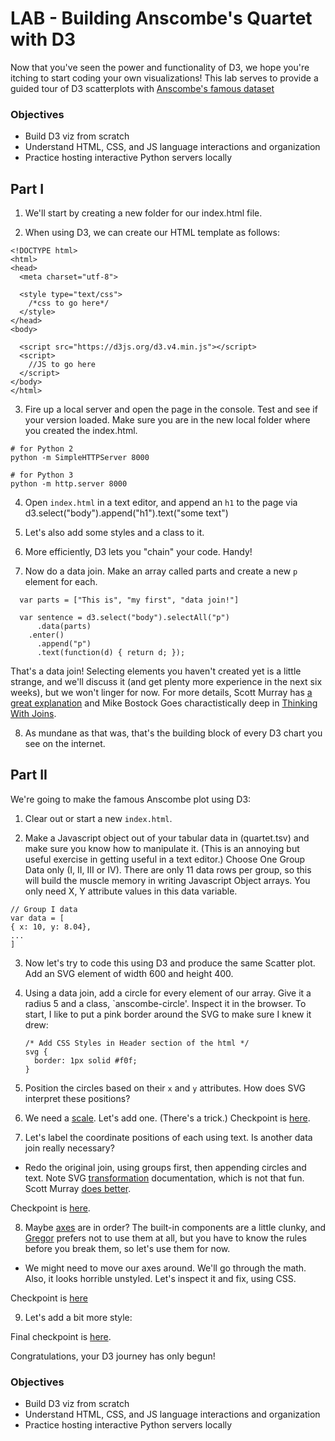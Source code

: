 # LAB - Building Anscombe's Quartet with D3

Now that you've seen the power and functionality of D3, we hope you're itching to start coding your own visualizations! This lab serves to provide a guided tour of D3 scatterplots with [Anscombe's famous dataset](https://www.google.com/url?sa=t&rct=j&q=&esrc=s&source=web&cd=4&cad=rja&uact=8&ved=0ahUKEwifnsTwqLbVAhUH1oMKHcr1AI4QFgg2MAM&url=https%3A%2F%2Fen.wikipedia.org%2Fwiki%2FAnscombe%2527s_quartet&usg=AFQjCNENdnbdVDRwG4-kd6q_9ddVeDMBAA)

### Objectives
- Build D3 viz from scratch
- Understand HTML, CSS, and JS language interactions and organization
- Practice hosting interactive Python servers locally

## Part I

1. We'll start by creating a new folder for our index.html file.

2. When using D3, we can create our HTML template as follows:

  ```
  <!DOCTYPE html>
  <html>
  <head>
    <meta charset="utf-8">

    <style type="text/css">
      /*css to go here*/
    </style>
  </head>
  <body>

    <script src="https://d3js.org/d3.v4.min.js"></script>
    <script>
      //JS to go here
    </script>
  </body>
  </html>
  ```

3. Fire up a local server and open the page in the console. Test and see if your version loaded.  Make sure you are in the new local folder where you created the index.html.

  ```
  # for Python 2
  python -m SimpleHTTPServer 8000

  # for Python 3
  python -m http.server 8000
  ```


4. Open `index.html` in a text editor, and append an `h1` to the page via d3.select("body").append("h1").text("some text")

5. Let's also add some styles and a class to it.

6. More efficiently, D3 lets you "chain" your code. Handy!

7. Now do a data join. Make an array called parts and create a new `p` element for each.

  ```
    var parts = ["This is", "my first", "data join!"]

    var sentence = d3.select("body").selectAll("p")
        .data(parts)
      .enter()
        .append("p")
        .text(function(d) { return d; });
  ```

  That's a data join! Selecting elements you haven't created yet is a little strange, and we'll discuss it (and get plenty more experience in the next six weeks), but we won't linger for now. For more details, Scott Murray has [a great explanation](http://alignedleft.com/tutorials/d3/binding-data) and Mike Bostock Goes charactistically deep in [Thinking With Joins](http://bost.ocks.org/mike/join/).

8. As mundane as that was, that's the building block of every D3 chart you see on the internet.

## Part II
We're going to make the famous Anscombe plot using D3:

1. Clear out or start a new `index.html`.

2. Make a Javascript object out of your tabular data in (quartet.tsv) and make sure you know how to manipulate it. (This is an annoying but useful exercise in getting useful in a text editor.) Choose One Group Data only (I, II, III or IV).  There are only 11 data rows per group, so this will build the muscle memory in writing Javascript Object arrays.  You only need X, Y attribute values in this data variable.

  ```
  // Group I data
  var data = [
  { x: 10, y: 8.04},
  ...
  ]

  ```

3. Now let's try to code this using D3 and produce the same Scatter plot. Add an SVG element of width 600 and height 400.

4. Using a data join, add a circle for every element of our array. Give it a radius 5 and a class, `anscombe-circle'. Inspect it in the browser. To start, I like to put a pink border around the SVG to make sure I knew it drew:

    ```
    /* Add CSS Styles in Header section of the html */
    svg {
      border: 1px solid #f0f;
    }
    ```

5. Position the circles based on their `x` and `y` attributes. How does SVG interpret these positions?

6. We need a [scale](https://github.com/mbostock/d3/wiki/Quantitative-Scales#linear-scales). Let's add one. (There's a trick.)    Checkpoint is [here](03-enter-append-scatter.html).

7. Let's label the coordinate positions of each using text. Is another data join really necessary?

 - Redo the original join, using groups first, then appending circles and text. Note SVG [transformation](http://www.w3.org/TR/SVG/coords.html) documentation, which is not that fun. Scott Murray [does better](http://chimera.labs.oreilly.com/books/1230000000345/ch08.html#_cleaning_it_up).

  Checkpoint is [here](04-add-scales.html).

8.  Maybe [axes](https://github.com/mbostock/d3/wiki/SVG-Axes) are in order? The built-in components are a little clunky, and [Gregor](https://twitter.com/driven_by_data) prefers not to use them at all, but you have to know the rules before you break them, so let's use them for now.

 - We might need to move our axes around. We'll go through the math. Also, it looks horrible unstyled. Let's inspect it and fix, using CSS.

  Checkpoint is [here](05-axes.html)

9. Let's add a bit more style: 

  Final checkpoint is [here](06-styling-anscombe.html).

Congratulations, your D3 journey has only begun!

### Objectives
- Build D3 viz from scratch
- Understand HTML, CSS, and JS language interactions and organization
- Practice hosting interactive Python servers locally
